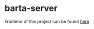 # barta-server

Frontend of this project can be found [here](https://github.com/imSmaity/online-communication-app)

